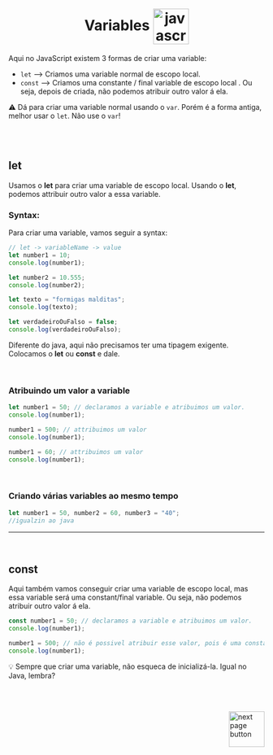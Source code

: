 <!-- title -->
<h1 align="center">
    <span>Variables</span>
    <img src="https://img.icons8.com/?size=512&id=k3Ufh1zrVQTM&format=png" alt="javascript icon" width="70px" align="center">
</h1>


Aqui no JavaScript existem 3 formas de criar uma variable:

- `let` --> Criamos uma variable normal de escopo local.
- `const` --> Criamos uma constante / final variable de escopo local . Ou seja, depois de criada, não podemos atribuir outro valor á ela.


⚠️ Dá para criar uma variable normal usando o `var`. Porém é a forma antiga, melhor usar o `let`. Não use o `var`! 



<br>
<br>

## let
Usamos o **let** para criar uma variable de escopo local. Usando o **let**, podemos attribuir outro valor a essa variable.

### Syntax:
Para criar uma variable, vamos seguir a syntax:

```js
// let -> variableName -> value
let number1 = 10;
console.log(number1);

let number2 = 10.555;
console.log(number2);

let texto = "formigas malditas";
console.log(texto);

let verdadeiroOuFalso = false;
console.log(verdadeiroOuFalso);
```

Diferente do java, aqui não precisamos ter uma tipagem exigente. Colocamos o **let** ou **const** e dale.


<br>


### Atribuindo um valor a variable

```js
let number1 = 50; // declaramos a variable e atribuimos um valor.
console.log(number1);

number1 = 500; // attribuimos um valor
console.log(number1);

number1 = 60; // attribuimos um valor
console.log(number1);
```

<br>

### Criando várias variables ao mesmo tempo
```js
let number1 = 50, number2 = 60, number3 = "40";
//igualzin ao java
```


<hr>
<br>


## const
Aqui também vamos conseguir criar uma variable de escopo local, mas essa variable será uma constant/final variable. Ou seja, não podemos atribuir outro valor á ela.

```js
const number1 = 50; // declaramos a variable e atribuimos um valor.
console.log(number1);

number1 = 500; // não é possivel atribuir esse valor, pois é uma constant / final variable
console.log(number1);
```


💡 Sempre que criar uma variable, não esqueca de inicializá-la. Igual no Java, lembra?

<br>
<br>

<!-- next page buttons -->
[<img src="https://img.icons8.com/?size=512&id=47092&format=png" alt="next page button" width="70px" align="right">](../1.variables/1.operators.md)